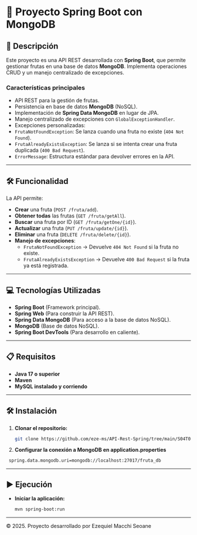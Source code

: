 # 📄 Proyecto Spring Boot con MongoDB

## 📄 Descripción
Este proyecto es una API REST desarrollada con **Spring Boot**, que permite gestionar frutas en una base de datos **MongoDB**. Implementa operaciones CRUD y un manejo centralizado de excepciones.

### **Características principales**
- API REST para la gestión de frutas.  
- Persistencia en base de datos **MongoDB** (NoSQL).  
- Implementación de **Spring Data MongoDB** en lugar de JPA.  
- Manejo centralizado de excepciones con `GlobalExceptionHandler`.  
- Excepciones personalizadas:
- `FrutaNotFoundException`: Se lanza cuando una fruta no existe (`404 Not Found`).
- `FrutaAlreadyExistsException`: Se lanza si se intenta crear una fruta duplicada (`400 Bad Request`).
- `ErrorMessage`: Estructura estándar para devolver errores en la API.

---

## **🛠 Funcionalidad**
La API permite:
- **Crear** una fruta (`POST /fruta/add`).
- **Obtener todas** las frutas (`GET /fruta/getAll`).
- **Buscar** una fruta por ID (`GET /fruta/getOne/{id}`).
- **Actualizar** una fruta (`PUT /fruta/update/{id}`).
- **Eliminar** una fruta (`DELETE /fruta/delete/{id}`).
- **Manejo de excepciones**:
    - `FrutaNotFoundException` → Devuelve `404 Not Found` si la fruta no existe.
    - `FrutaAlreadyExistsException` → Devuelve `400 Bad Request` si la fruta ya está registrada.

---

## **💻 Tecnologías Utilizadas**
- **Spring Boot** (Framework principal).
- **Spring Web** (Para construir la API REST).
- **Spring Data MongoDB** (Para acceso a la base de datos NoSQL).
- **MongoDB** (Base de datos NoSQL).
- **Spring Boot DevTools** (Para desarrollo en caliente).

---

## **📋 Requisitos**
- **Java 17 o superior**
- **Maven**
- **MySQL instalado y corriendo**

---

## **🛠️ Instalación**
1. **Clonar el repositorio:**
   ```sh
   git clone https://github.com/eze-ms/API-Rest-Spring/tree/main/S04T02N03%20MongoDB
   ```

2. **Configurar la conexión a MongoDB en application.properties**
 ```sh
  spring.data.mongodb.uri=mongodb://localhost:27017/fruta_db
   ```
---

## **▶️ Ejecución**
- **Iniciar la aplicación:**
    ```sh
    mvn spring-boot:run
   ```
---

© 2025. Proyecto desarrollado por Ezequiel Macchi Seoane